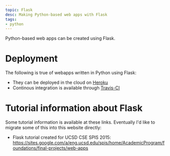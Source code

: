 ```yaml
---
topic: Flask
desc: Making Python-based web apps with Flask
tags:
- python
---
```


Python-based web apps can be created using Flask.

# Deployment

The following is true of webapps written in Python using Flask:

* They can be deployed in the cloud on [Heroku](/topics/heroku)
* Continous integration is available through [Travis-CI](/topics/travis-ci/)

# Tutorial information about Flask

Some tutorial information is available at these links.   Eventually I'd like to migrate some of this into this website directly:

* Flask tutorial created for UCSD CSE SPIS 2015: <https://sites.google.com/a/eng.ucsd.edu/spis/home/AcademicProgram/foundations/final-projects/web-apps>
